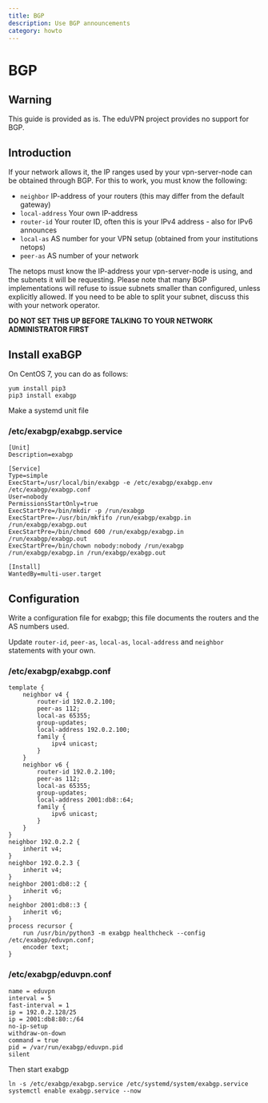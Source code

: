 ```yaml
---
title: BGP
description: Use BGP announcements
category: howto
---
```


# BGP

## Warning

This guide is provided as is.  The eduVPN project provides no support for BGP.


## Introduction

If your network allows it, the IP ranges used by your vpn-server-node can be obtained through BGP.  For this to work, you must know the following:

  * `neighbor` IP-address of your routers (this may differ from the default gateway)
  * `local-address` Your own IP-address
  * `router-id` Your router ID, often this is your IPv4 address - also for IPv6 announces  
  * `local-as` AS number for your VPN setup (obtained from your institutions netops)
  * `peer-as` AS number of your network

The netops must know the IP-address your vpn-server-node is using, and the subnets it will be requesting.
Please note that many BGP implementations will refuse to issue subnets smaller than configured, unless explicitly allowed.
If you need to be able to split your subnet, discuss this with your network operator.

**DO NOT SET THIS UP BEFORE TALKING TO YOUR NETWORK ADMINISTRATOR FIRST**


## Install exaBGP

On CentOS 7, you can do as follows:

	yum install pip3
	pip3 install exabgp

Make a systemd unit file

### /etc/exabgp/exabgp.service

	[Unit]
	Description=exabgp

	[Service]
	Type=simple
	ExecStart=/usr/local/bin/exabgp -e /etc/exabgp/exabgp.env /etc/exabgp/exabgp.conf
	User=nobody
	PermissionsStartOnly=true
	ExecStartPre=/bin/mkdir -p /run/exabgp
	ExecStartPre=-/usr/bin/mkfifo /run/exabgp/exabgp.in /run/exabgp/exabgp.out
	ExecStartPre=/bin/chmod 600 /run/exabgp/exabgp.in /run/exabgp/exabgp.out
	ExecStartPre=/bin/chown nobody:nobody /run/exabgp /run/exabgp/exabgp.in /run/exabgp/exabgp.out

	[Install]
	WantedBy=multi-user.target


## Configuration

Write a configuration file for exabgp; this file documents the routers and the AS numbers used.

Update `router-id`, `peer-as`, `local-as`, `local-address` and `neighbor` statements with your own.

### /etc/exabgp/exabgp.conf

	template {
		neighbor v4 {
			router-id 192.0.2.100;
			peer-as 112;
			local-as 65355;
			group-updates;
			local-address 192.0.2.100;
			family {
				ipv4 unicast;
			}
		}
		neighbor v6 {
			router-id 192.0.2.100;
			peer-as 112;
			local-as 65355;
			group-updates;
			local-address 2001:db8::64;
			family {
				ipv6 unicast;
			}
		}
	}
	neighbor 192.0.2.2 {
		inherit v4;
	}
	neighbor 192.0.2.3 {
		inherit v4;
	}
	neighbor 2001:db8::2 {
		inherit v6;
	}
	neighbor 2001:db8::3 {
		inherit v6;
	}
	process recursor {
		run /usr/bin/python3 -m exabgp healthcheck --config /etc/exabgp/eduvpn.conf;
		encoder text;
	}

### /etc/exabgp/eduvpn.conf

	name = eduvpn
	interval = 5
	fast-interval = 1
	ip = 192.0.2.128/25
	ip = 2001:db8:80::/64
	no-ip-setup
	withdraw-on-down
	command = true
	pid = /var/run/exabgp/eduvpn.pid
	silent

Then start exabgp

	ln -s /etc/exabgp/exabgp.service /etc/systemd/system/exabgp.service
	systemctl enable exabgp.service --now
	
